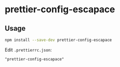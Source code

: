 # prettier-config-escapace

## Usage

```bash
npm install --save-dev prettier-config-escapace
```

Edit `.prettierrc.json`:

```jsonc
"prettier-config-escapace"
```
